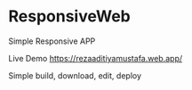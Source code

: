 # ResponsiveWeb
Simple Responsive APP

Live Demo https://rezaaditiyamustafa.web.app/

Simple build, download, edit, deploy
